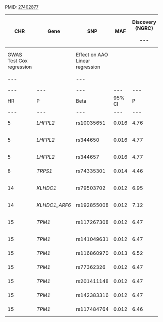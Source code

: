 PMID: [27402877](https://pubmed.ncbi.nlm.nih.gov/27402877)

|CHR|Gene|SNP|MAF|Discovery (NGRC)<br><br>---|   |   |   |   |Replication<br><br>---|   |   |   |   |Discovery + Replication<br><br>---|   |   |   |   |
|---|---|---|---|---|---|---|---|---|---|---|---|---|---|---|---|---|---|---|
|GWAS Test Cox regression<br><br>---|   |Effect on AAO Linear regression<br><br>---|   |   |Test Cox regression<br><br>---|   |Effect on AAO Linear regression<br><br>---|   |   |Test Cox regression<br><br>---|   |Effect on AAO Linear regression<br><br>---|   |   |
|---|---|---|---|---|---|---|---|---|---|---|---|---|---|---|
|HR|P|Beta|95% CI|P|HR|P|Beta|95% CI|P|HR|P|Beta|95% CI|P|
|---|---|---|---|---|---|---|---|---|---|---|---|---|---|:-:|
|5|_LHFPL2_|rs10035651|0.016|4.76|3E-8|‐12.31|‐18.42; -6.19|8E-5|–|–|–|–|–|–|–|–|–|–|
|5|_LHFPL2_|rs344650|0.016|4.77|3E-8|‐12.33|‐18.45; -6.21|8E-5|2.68|2E-5|‐8.03|‐13.11; -2.95|1E-3|3.40|1E-11|‐9.79|‐13.70; -5.88|9E-7|
|5|_LHFPL2_|rs344657|0.016|4.77|3E-8|‐12.33|‐18.45; -6.21|8E-5|–|–|–|–|–|–|–|–|–|–|
|8|_TRPS1_|rs74335301|0.014|4.46|3E-8|‐11.76|‐17.98; -5.54|2E-4|1.39|0.07|0.44|‐4.34; 5.23|0.86*|2.20|3E-6|‐4.09|‐7.89; -0.30|0.03|
|14|_KLHDC1_|rs79503702|0.012|6.95|7E-9|‐14.81|‐22.00; -7.62|5E-5|1.89|0.04|‐2.03|‐10.46; 6.41|0.32|3.82|5E-8|‐9.43|‐14.90; -3.96|7E-4|
|14|_KLHDC1_ARF6_|rs192855008|0.012|7.12|4E-9|‐15.01|‐22.22; -7.79|5E-5|–|–|–|–|–|–|–|–|–|–|
|15|_TPM1_|rs117267308|0.012|6.47|2E-8|‐15.30|‐22.49; -8.10|3E-5|3.20|2E-4|‐9.29|‐16.79; -1.79|8E-3|4.55|9E-11|‐12.42|‐17.61; -7.23|3E-6|
|15|_TPM1_|rs141049631|0.012|6.47|2E-8|‐15.30|‐22.49; -8.10|3E-5|–|–|–|–|–|–|–|–|–|–|
|15|_TPM1_|rs116860970|0.013|6.52|8E-9|‐15.13|‐22.17; -8.09|3E-5|–|–|–|–|–|–|–|–|–|–|
|15|_TPM1_|rs77362326|0.012|6.47|2E-8|‐15.30|‐22.49; -8.10|3E-5|–|–|–|–|–|–|–|–|–|–|
|15|_TPM1_|rs201411148|0.012|6.47|2E-8|‐15.30|‐22.49; -8.10|3E-5|–|–|–|–|–|–|–|–|–|–|
|15|_TPM1_|rs142383316|0.012|6.47|2E-8|‐15.30|‐22.49; -8.10|3E-5|–|–|–|–|–|–|–|–|–|–|
|15|_TPM1_|rs117484764|0.012|6.46|2E-8|‐15.29|‐22.49; -8.10|3E-5|–|–|–|–|–|–|–|–|–|–|